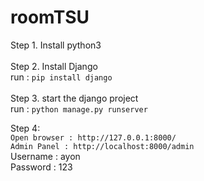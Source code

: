 # roomTSU

Step 1. Install python3
<br><br>
Step 2. Install Django
<br>
run : ```pip install django```
<br><br>
Step 3. start the django project
<br>
run : ```python manage.py runserver```

Step 4: 
<br>
```Open browser : http://127.0.0.1:8000/```
<br>
```Admin Panel : http://localhost:8000/admin```
<br>
Username : ayon
<br>
Password : 123

